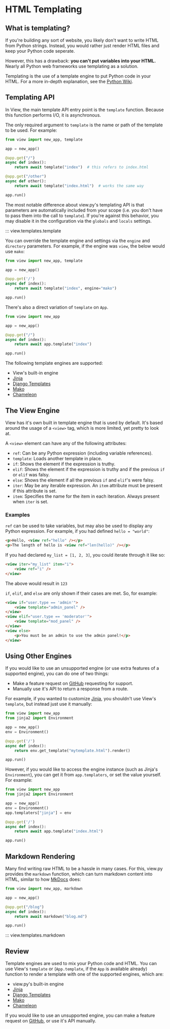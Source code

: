 # HTML Templating

## What is templating?

If you're building any sort of website, you likely don't want to write HTML from Python strings. Instead, you would rather just render HTML files and keep your Python code seperate.

However, this has a drawback: **you can't put variables into your HTML.** Nearly all Python web frameworks use templating as a solution.

Templating is the use of a template engine to put Python code in your HTML. For a more in-depth explanation, see the [Python Wiki](https://wiki.python.org/moin/Templating).

## Templating API

In View, the main template API entry point is the `template` function. Because this function performs I/O, it is asynchronous.

The only required argument to `template` is the name or path of the template to be used. For example:

```py
from view import new_app, template

app = new_app()

@app.get("/")
async def index():
    return await template("index")  # this refers to index.html

@app.get("/other")
async def other():
    return await template("index.html")  # works the same way

app.run()
```

The most notable difference about view.py's templating API is that parameters are automatically included from your scope (i.e. you don't have to pass them into the call to `template`). If you're against this behavior, you may disable it in the configuration via the `globals` and `locals` settings.

::: view.templates.template

You can override the template engine and settings via the `engine` and `directory` parameters. For example, if the engine was `view`, the below would use `mako`:

```py
from view import new_app, template

app = new_app()

@app.get('/')
async def index():
    return await template("index", engine="mako")

app.run()
```

There's also a direct variation of `template` on `App`.

```py
from view import new_app

app = new_app()

@app.get("/")
async def index():
    return await app.template("index")

app.run()
```

The following template engines are supported:

- View's built-in engine
- [Jinja](https://jinja.palletsprojects.com/en/3.1.x/)
- [Django Templates](https://docs.djangoproject.com/en/5.0/intro/tutorial03/)
- [Mako](https://www.makotemplates.org/)
- [Chameleon](https://chameleon.readthedocs.io/en/latest/)

## The View Engine

View has it's own built in template engine that is used by default. It's based around the usage of a `<view>` tag, which is more limited, yet pretty to look at.

A `<view>` element can have any of the following attributes:

- `ref`: Can be any Python expression (including variable references).
- `template`: Loads another template in place.
- `if`: Shows the element if the expression is truthy.
- `elif`: Shows the element if the expression is truthy and if the previous `if` or `elif` was falsy.
- `else`: Shows the element if all the previous `if` and `elif`'s were falsy.
- `iter`: May be any iterable expression. An `item` attribute must be present if this attribute is set.
- `item`: Specifies the name for the item in each iteration. Always present when `iter` is set.


### Examples

`ref` can be used to take variables, but may also be used to display any Python expression. For example, if you had defined `hello = "world"`:

```html
<p>Hello, <view ref="hello" /></p>
<p>The length of hello is <view ref="len(hello)" /></p>
```

If you had declared `my_list = [1, 2, 3]`, you could iterate through it like so:

```html
<view iter="my_list" item="i">
    <view ref="i" />
</view>
```
The above would result in `123`

`if`, `elif`, and `else` are only shown if their cases are met. So, for example:

```html
<view if="user.type == 'admin'">
    <view template="admin_panel" />
</view>
<view elif="user.type == 'moderator'">
    <view template="mod_panel" />
</view>
<view else>
    <p>You must be an admin to use the admin panel!</p>
</view>
```

## Using Other Engines

If you would like to use an unsupported engine (or use extra features of a supported engine), you can do one of two things:

- Make a feature request on [GitHub](https://github.com/ZeroIntensity/view.py) requesting for support.
- Manually use it's API to return a response from a route.

For example, if you wanted to customize [Jinja](https://jinja.palletsprojects.com/en/3.1.x/), you shouldn't use View's `template`, but instead just use it manually:

```py
from view import new_app
from jinja2 import Environment

app = new_app()
env = Environment()

@app.get('/')
async def index():
    return env.get_template("mytemplate.html").render()

app.run()
```

However, if you would like to access the engine instance (such as Jinja's `Environment`), you can get it from `app.templaters`, or set the value yourself. For example:

```py
from view import new_app
from jinja2 import Environment

app = new_app()
env = Environment()
app.templaters["jinja"] = env

@app.get('/')
async def index():
    return await app.template("index.html")

app.run()
```

## Markdown Rendering

Many find writing raw HTML to be a hassle in many cases. For this, view.py provides the `markdown` function, which can turn markdown content into HTML, similar to how [MkDocs](https://mkdocs.org) does:

```py
from view import new_app, markdown

app = new_app()

@app.get("/blog")
async def index():
    return await markdown("blog.md")

app.run()
```

::: view.templates.markdown

## Review

Template engines are used to mix your Python code and HTML. You can use View's `template` or (`App.template`, if the `App` is available already) function to render a template with one of the supported engines, which are:

- view.py's built-in engine
- [Jinja](https://jinja.palletsprojects.com/en/3.1.x/)
- [Django Templates](https://docs.djangoproject.com/en/5.0/intro/tutorial03/)
- [Mako](https://www.makotemplates.org/)
- [Chameleon](https://chameleon.readthedocs.io/en/latest/)

If you would like to use an unsupported engine, you can make a feature request on [GitHub](https://github.com/ZeroIntensity/view.py/issues), or use it's API manually.
